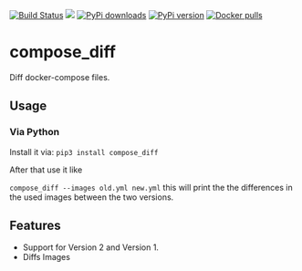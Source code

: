 [![Build Status](https://travis-ci.org/funkwerk/compose_diff.svg)](https://travis-ci.org/funkwerk/compose_diff)
[![](https://badge.imagelayers.io/funkwerk/compose_diff.svg)](https://imagelayers.io/?images=funkwerk/compose_diff:latest 'funkwerk/compose_diff')
[![PyPi downloads](https://img.shields.io/pypi/dm/compose_diff.svg)](https://pypi.python.org/pypi/compose_diff/)
[![PyPi version](https://img.shields.io/pypi/v/compose_diff.svg)](https://pypi.python.org/pypi/compose_diff/)
[![Docker pulls](https://img.shields.io/docker/pulls/funkwerk/compose_diff.svg)](https://hub.docker.com/r/funkwerk/compose_diff/)
# compose_diff

Diff docker-compose files.

## Usage

### Via Python

Install it via:
`pip3 install compose_diff`

After that use it like

`compose_diff --images old.yml new.yml`
this will print the the differences in the used images between the two versions.

## Features
 - Support for Version 2 and Version 1.
 - Diffs Images
